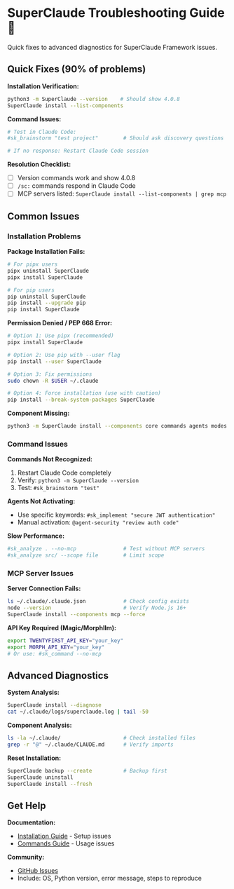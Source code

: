 # SuperClaude Troubleshooting Guide 🔧

Quick fixes to advanced diagnostics for SuperClaude Framework issues.

## Quick Fixes (90% of problems)

**Installation Verification:**
```bash
python3 -m SuperClaude --version    # Should show 4.0.8
SuperClaude install --list-components
```

**Command Issues:**
```bash
# Test in Claude Code:
#sk_brainstorm "test project"        # Should ask discovery questions

# If no response: Restart Claude Code session
```

**Resolution Checklist:**
- [ ] Version commands work and show 4.0.8
- [ ] `/sc:` commands respond in Claude Code  
- [ ] MCP servers listed: `SuperClaude install --list-components | grep mcp`

## Common Issues

### Installation Problems

**Package Installation Fails:**
```bash
# For pipx users
pipx uninstall SuperClaude
pipx install SuperClaude

# For pip users
pip uninstall SuperClaude
pip install --upgrade pip
pip install SuperClaude
```

**Permission Denied / PEP 668 Error:**
```bash
# Option 1: Use pipx (recommended)
pipx install SuperClaude

# Option 2: Use pip with --user flag
pip install --user SuperClaude

# Option 3: Fix permissions
sudo chown -R $USER ~/.claude

# Option 4: Force installation (use with caution)
pip install --break-system-packages SuperClaude
```

**Component Missing:**
```bash
python3 -m SuperClaude install --components core commands agents modes --force
```

### Command Issues

**Commands Not Recognized:**
1. Restart Claude Code completely
2. Verify: `python3 -m SuperClaude --version`
3. Test: `#sk_brainstorm "test"`

**Agents Not Activating:**
- Use specific keywords: `#sk_implement "secure JWT authentication"`
- Manual activation: `@agent-security "review auth code"`

**Slow Performance:**
```bash
#sk_analyze . --no-mcp               # Test without MCP servers
#sk_analyze src/ --scope file        # Limit scope
```

### MCP Server Issues

**Server Connection Fails:**
```bash
ls ~/.claude/.claude.json            # Check config exists
node --version                       # Verify Node.js 16+
SuperClaude install --components mcp --force
```

**API Key Required (Magic/Morphllm):**
```bash
export TWENTYFIRST_API_KEY="your_key"
export MORPH_API_KEY="your_key"
# Or use: #sk_command --no-mcp
```

## Advanced Diagnostics

**System Analysis:**
```bash
SuperClaude install --diagnose
cat ~/.claude/logs/superclaude.log | tail -50
```

**Component Analysis:**
```bash
ls -la ~/.claude/                    # Check installed files
grep -r "@" ~/.claude/CLAUDE.md      # Verify imports
```

**Reset Installation:**
```bash
SuperClaude backup --create          # Backup first
SuperClaude uninstall
SuperClaude install --fresh
```

## Get Help

**Documentation:**
- [Installation Guide](../Getting-Started/installation.md) - Setup issues
- [Commands Guide](../User-Guide/commands.md) - Usage issues

**Community:**
- [GitHub Issues](https://github.com/SuperClaude-Org/SuperClaude_Framework/issues)
- Include: OS, Python version, error message, steps to reproduce
